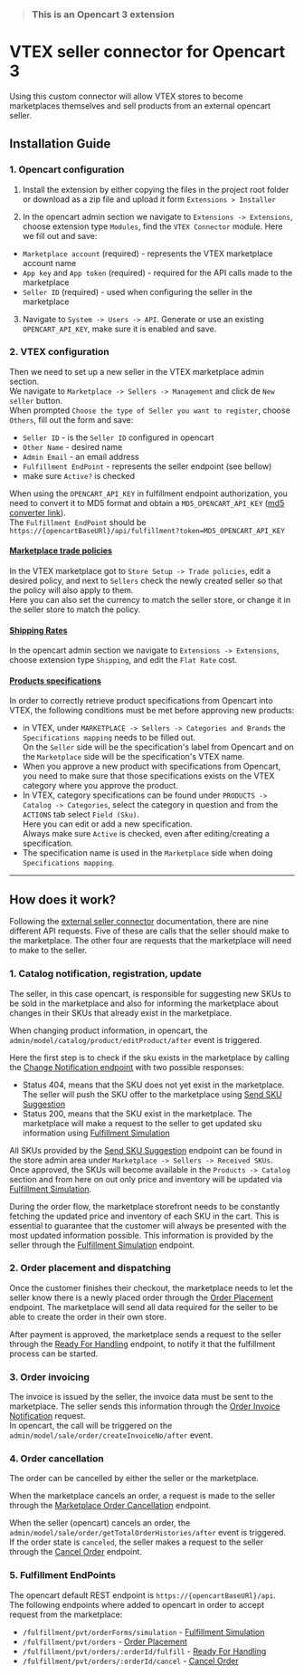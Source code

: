 > ### This is an Opencart 3 extension
# VTEX seller connector for Opencart 3

Using this custom connector will allow VTEX stores to become marketplaces themselves and sell products from an external opencart seller.

## Installation Guide

### 1. Opencart configuration

1) Install the extension by either copying the files in the project root folder or download as a zip file and upload it form `Extensions > Installer`

2) In the opencart admin section we navigate to `Extensions -> Extensions`, choose extension type `Modules`, find the `VTEX Connector` module.
   Here we fill out and save:
* `Marketplace account` (required) - represents the VTEX marketplace account name
* `App key` and `App token` (required) - required for the API calls made to the marketplace
* `Seller ID` (required) - used when configuring the seller in the marketplace


3) Navigate to `System -> Users -> API`. Generate or use an existing `OPENCART_API_KEY`, make sure it is enabled and save.

### 2. VTEX configuration

Then we need to set up a new seller in the VTEX marketplace admin section.<br>
We navigate to `Marketplace -> Sellers -> Management` and click de `New seller` button.<br>
When prompted `Choose the type of Seller you want to register`, choose `Others`, fill out the form and save:
* `Seller ID` - is the `Seller ID` configured in opencart
* `Other Name` - desired name
* `Admin Email` - an email address
* `Fulfillment EndPoint` - represents the seller endpoint (see bellow)
* make sure `Active?` is checked

When using the `OPENCART_API_KEY` in fulfillment endpoint authorization, you need to convert it to MD5 format and obtain a `MD5_OPENCART_API_KEY` ([md5 converter link](https://www.md5hashgenerator.com/)). <br>
The `Fulfillment EndPoint` should be `https://{opencartBaseURl}/api/fulfillment?token=MD5_OPENCART_API_KEY`<br>

#### <u>Marketplace trade policies</u>
In the VTEX marketplace got to `Store Setup -> Trade policies`, edit a desired policy, and next to `Sellers` check the newly created seller so that the policy will also apply to them.<br>
Here you can also set the currency to match the seller store, or change it in the seller store to match the policy.

#### <u>Shipping Rates</u>

In the opencart admin section we navigate to `Extensions -> Extensions`, choose extension type `Shipping`, and edit the `Flat Rate` cost.

#### <u>Products specifications</u>

In order to correctly retrieve product specifications from Opencart into VTEX, the following conditions must be met before approving new products:
* in VTEX, under `MARKETPLACE -> Sellers -> Categories and Brands` the `Specifications mapping` needs to be filled out.<br>
  On the `Seller` side will be the specification's label from Opencart and on the `Marketplace` side will be the specification's VTEX name.<br>
* When you approve a new product with specifications from Opencart, you need to make sure that those specifications exists on the VTEX category where you approve the product.<br>
* In VTEX, category specifications can be found under `PRODUCTS -> Catalog -> Categories`, select the category in question
  and from the `ACTIONS` tab select `Field (Sku)`.<br>
  Here you can edit or add a new specification.<br>
  Always make sure `Active` is checked, even after editing/creating a specification.
* The specification name is used in the `Marketplace` side when doing `Specifications mapping`.

<hr>

## How does it work?

Following the [external seller connector](https://developers.vtex.com/vtex-rest-api/docs/external-seller-integration-connector) documentation, there are nine different API requests. Five of these are calls that the seller should make to the marketplace. The other four are requests that the marketplace will need to make to the seller.

### 1. Catalog notification, registration, update

The seller, in this case opencart, is responsible for suggesting new SKUs to be sold in the marketplace and also for informing the marketplace about changes in their SKUs that already exist in the marketplace.

When changing product information, in opencart, the `admin/model/catalog/product/editProduct/after` event is triggered.<br>

Here the first step is to check if the sku exists in the marketplace by calling the [Change Notification endpoint](https://developers.vtex.com/vtex-rest-api/reference/catalog-api-sku-seller#catalog-api-get-seller-sku-notification) with two possible responses:
* Status 404, means that the SKU does not yet exist in the marketplace. The seller will push the SKU offer to the marketplace using [Send SKU Suggestion](https://developers.vtex.com/vtex-rest-api/reference/manage-suggestions-1)
* Status 200, means that the SKU exist in the marketplace. The marketplace will make a request to the seller to get updated sku information using [Fulfillment Simulation](https://developers.vtex.com/vtex-rest-api/reference/external-seller#fulfillment-simulation)

All SKUs provided by the [Send SKU Suggestion](https://developers.vtex.com/vtex-rest-api/reference/manage-suggestions-1) endpoint can be found in the store admin area under `Marketplace -> Sellers -> Received SKUs`.<br>
Once approved, the SKUs will become available in the `Products -> Catalog` section and from here on out only price and inventory will be updated via [Fulfillment Simulation](https://developers.vtex.com/vtex-rest-api/reference/external-seller#fulfillment-simulation).

During the order flow, the marketplace storefront needs to be constantly fetching the updated price and inventory of each SKU in the cart. This is essential to guarantee that the customer will always be presented with the most updated information possible.
This information is provided by the seller through the [Fulfillment Simulation](https://developers.vtex.com/vtex-rest-api/reference/external-seller#fulfillment-simulation) endpoint.

### 2. Order placement and dispatching

Once the customer finishes their checkout, the marketplace needs to let the seller know there is a newly placed order through the [Order Placement](https://developers.vtex.com/vtex-rest-api/reference/external-seller#order-placement) endpoint. The marketplace will send all data required for the seller to be able to create the order in their own store.

After payment is approved, the marketplace sends a request to the seller through the [Ready For Handling](https://developers.vtex.com/vtex-rest-api/reference/external-seller#order-dispatching) endpoint, to notify it that the fulfillment process can be started.

### 3. Order invoicing

The invoice is issued by the seller, the invoice data must be sent to the marketplace.
The seller sends this information through the [Order Invoice Notification](https://developers.vtex.com/vtex-rest-api/reference/invoice#invoicenotification) request.<br>
In opencart, the call will be triggered on the `admin/model/sale/order/createInvoiceNo/after` event.

### 4. Order cancellation

The order can be cancelled by either the seller or the marketplace.

When the marketplace cancels an order, a request is made to the seller through the [Marketplace Order Cancellation](https://developers.vtex.com/vtex-rest-api/reference/external-seller#mkp-order-cancellation) endpoint.

When the seller (opencart) cancels an order, the `admin/model/sale/order/getTotalOrderHistories/after` event is triggered.<br>
If the order state is `canceled`, the seller makes a request to the seller through the [Cancel Order](https://developers.vtex.com/vtex-rest-api/reference/orders#cancelorder) endpoint.

### 5. Fulfillment EndPoints

The opencart default REST endpoint is `https://{opencartBaseURl}/api`.<br>
The following endpoints where added to opencart in order to accept request from the marketplace:
* `/fulfillment/pvt/orderForms/simulation` - [Fulfillment Simulation](https://developers.vtex.com/vtex-rest-api/reference/external-seller#fulfillment-simulation)
* `/fulfillment/pvt/orders` - [Order Placement](https://developers.vtex.com/vtex-rest-api/reference/external-seller#order-placement)
* `/fulfillment/pvt/orders/:orderId/fulfill` -  [Ready For Handling](https://developers.vtex.com/vtex-rest-api/reference/external-seller#order-dispatching)
* `/fulfillment/pvt/orders/:orderId/cancel` - [Cancel Order](https://developers.vtex.com/vtex-rest-api/reference/orders#cancelorder)